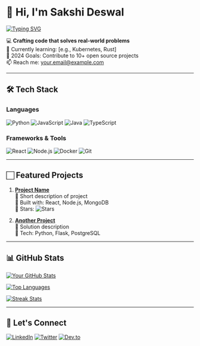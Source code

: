 # 👋 Hi, I'm Sakshi Deswal

[![Typing SVG](https://readme-typing-svg.demolab.com?font=Fira+Code&pause=1000&color=38C172&width=435&lines=Passionate+Developer;Open+Source+Enthusiast;Problem+Solver)](https://git.io/typing-svg)

💻 **Crafting code that solves real-world problems**  
🌱 Currently learning: [e.g., Kubernetes, Rust]  
🎯 2024 Goals: Contribute to 10+ open source projects  
📫 Reach me: [your.email@example.com](mailto:your.email@example.com)

---

## 🛠️ Tech Stack
### Languages
![Python](https://img.shields.io/badge/-Python-3776AB?logo=python&logoColor=white)
![JavaScript](https://img.shields.io/badge/-JavaScript-F7DF1E?logo=javascript&logoColor=black)
![Java](https://img.shields.io/badge/-Java-007396?logo=java&logoColor=white)
![TypeScript](https://img.shields.io/badge/-TypeScript-3178C6?logo=typescript&logoColor=white)

### Frameworks & Tools
![React](https://img.shields.io/badge/-React-61DAFB?logo=react&logoColor=black)
![Node.js](https://img.shields.io/badge/-Node.js-339933?logo=node.js&logoColor=white)
![Docker](https://img.shields.io/badge/-Docker-2496ED?logo=docker&logoColor=white)
![Git](https://img.shields.io/badge/-Git-F05032?logo=git&logoColor=white)

---

## 🏻 Featured Projects
1. **[Project Name](https://github.com/yourusername/project-repo)**  
   🔹 Short description of project  
   🔹 Built with: React, Node.js, MongoDB  
   🔹 Stars: ![Stars](https://img.shields.io/github/stars/yourusername/project-repo?style=flat-square)

2. **[Another Project](https://github.com/yourusername/another-repo)**  
   🔹 Solution description  
   🔹 Tech: Python, Flask, PostgreSQL

---

## 📊 GitHub Stats
[![Your GitHub Stats](https://github-readme-stats.vercel.app/api?username=yourusername&show_icons=true&theme=radical)](https://github.com/yourusername)

[![Top Languages](https://github-readme-stats.vercel.app/api/top-langs/?username=yourusername&layout=compact&theme=dark)](https://github.com/yourusername)

[![Streak Stats](https://streak-stats.demolab.com?user=yourusername&theme=dark)](https://git.io/streak-stats)

---

## 🤝 Let's Connect
[![LinkedIn](https://img.shields.io/badge/LinkedIn-0077B5?style=for-the-badge&logo=linkedin&logoColor=white)](https://linkedin.com/in/yourprofile)
[![Twitter](https://img.shields.io/badge/Twitter-1DA1F2?style=for-the-badge&logo=twitter&logoColor=white)](https://twitter.com/yourhandle)
[![Dev.to](https://img.shields.io/badge/dev.to-0A0A0A?style=for-the-badge&logo=dev.to&logoColor=white)](https://dev.to/yourusername)
